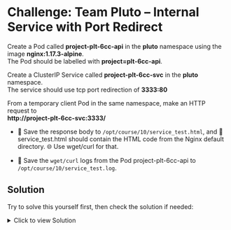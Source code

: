 # Challenge: Team Pluto – Internal Service with Port Redirect

Create a Pod called **project-plt-6cc-api** in the **pluto** namespace using the image **nginx:1.17.3-alpine**.  
The Pod should be labelled with **project=plt-6cc-api**.

Create a ClusterIP Service called **project-plt-6cc-svc** in the **pluto** namespace.  
The service should use tcp port redirection of **3333:80**

From a temporary client Pod in the same namespace, make an HTTP request to  
**http://project-plt-6cc-svc:3333/**

- 💾 Save the response body to `/opt/course/10/service_test.html`, and 📄 service_test.html should contain the HTML code from the Nginx default directory. 🌐 Use wget/curl for that.
  
- 💾 Save the `wget/curl` logs from the Pod project-plt-6cc-api to `/opt/course/10/service_test.log`.


## **Solution**

Try to solve this yourself first, then check the solution if needed:

<details>
<summary>Click to view Solution</summary>

 1) **Pod with label project=plt-6cc-api**
```bash
kubectl -n pluto run project-plt-6cc-api \
  --image=nginx:1.17.3-alpine \
  --labels=project=plt-6cc-api \
  --restart=Never
```


 2) **ClusterIP Service: port 3333 -> targetPort 80/TCP**
```bash
kubectl -n pluto expose pod project-plt-6cc-api \
  --name=project-plt-6cc-svc \
  --type=ClusterIP \
  --port=3333 \
  --target-port=80 \
  --protocol=TCP
```

3) **Using Wget/Curl**

   **Using With curl**

   ```bash
   kubectl -n pluto run tmp --image=nginx -it --rm --restart=Never -- \
   curl -s -m5 project-plt-6cc-svc:3333 | head -n25 > /opt/course/10/service_test.html
   ```

   **Using With wget**
  - Run a temporary client Pod and directly fetch the Service:
    ```bash
        kubectl -n pluto run svc-tester --image=busybox:1.36 --restart=Never --command -- sh -c "sleep 3600"
    ```
    ```bash
    kubectl -n pluto exec svc-tester -- sh -c "wget -qO- http://project-plt-6cc-svc:3333/" \
    > /opt/course/10/service_test.html 
    ```

 4) **Save backend pod logs to host**
 ```bash
 kubectl -n pluto logs project-plt-6cc-api > /opt/course/10/service_test.log
 ```

</details>
